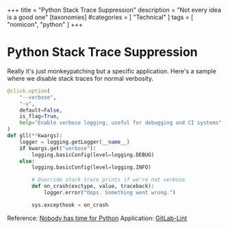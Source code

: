 +++
title = "Python Stack Trace Suppression"
description = "Not every idea is a good one"
[taxonomies]
#categories = [ "Technical" ]
tags = [ "nomicon", "python" ]
+++

# Python Stack Trace Suppression

Really it's just monkeypatching but a specific application.
Here's a sample where we disable stack traces for normal verbosity.

```python
@click.option(
    "--verbose",
    "-v",
    default=False,
    is_flag=True,
    help="Enable verbose logging, useful for debugging and CI systems",
)
def gll(**kwargs):
    logger = logging.getLogger(__name__)
    if kwargs.get("verbose"):
        logging.basicConfig(level=logging.DEBUG)
    else:
        logging.basicConfig(level=logging.INFO)

        # Override stack trace prints if we're not verbose
        def on_crash(exctype, value, traceback):
            logger.error("Oops. Something went wrong.")

        sys.excepthook = on_crash
```

Reference: [Nobody has time for Python](https://www.bitecode.dev/p/why-and-how-to-hide-the-python-stack)
Application: [GitLab-Lint](https://github.com/arichtman/gitlab-lint)
